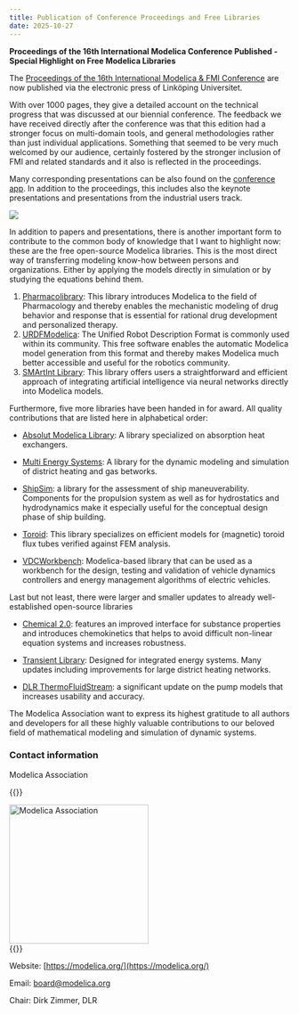 ```yaml
---
title: Publication of Conference Proceedings and Free Libraries
date: 2025-10-27
---
```


**Proceedings of the 16th International Modelica Conference Published -   
Special Highlight on Free Modelica Libraries**

The [Proceedings of the 16th International Modelica & FMI Conference](https://doi.org/10.3384/ecp218)  are now published via the electronic press of Linköping Universitet.

With over 1000 pages, they give a detailed account on the technical progress that was discussed at our biennial conference. The feedback we have received directly after the conference was that this edition had a stronger focus on multi-domain tools, and general methodologies rather than just individual applications. Something that seemed to be very much welcomed by our audience, certainly fostered by the stronger inclusion of FMI and related standards and it also is reflected in the proceedings.

Many corresponding presentations can be also found on the [conference app](https://pretalx.com/16thmodelicafmiconference/schedule). In addition to the proceedings, this includes also the keynote presentations and presentations from the industrial users track.

![](/images/LibraryCandidates2025.png)

In addition to papers and presentations, there is another important form to contribute to the common body of knowledge that I want to highlight now: these are the free open-source Modelica libraries.  This is the most direct way of transferring modeling know-how between persons and organizations. Either by applying the models directly in simulation or by studying the equations behind them.

1. [Pharmacolibrary](https://github.com/creative-connections/Pharmacolibrary): This library introduces Modelica to the field of Pharmacology and thereby enables the mechanistic modeling of drug behavior and response that is essential for rational drug development and personalized therapy.
2. [URDFModelica](https://github.com/DLR-RM/urdfmodelica ): The Unified Robot Description Format is commonly used within its community. This free software enables the automatic Modelica model generation from this format and thereby makes Modelica much better accessible and useful for the robotics community. 
3. [SMArtInt Library](https://github.com/xrg-simulation/SMArtInt): This library offers users a straightforward and efficient approach of integrating artificial intelligence via neural networks directly into Modelica models. 

Furthermore, five more libraries have been handed in for award. All quality contributions that are listed here in alphabetical order:

- [Absolut Modelica Library](https://github.com/carlesRT/Absolut): A library specialized on absorption heat exchangers.

- [Multi Energy Systems](https://github.com/RSE-TGM/multienergysystem): A library for the dynamic modeling and simulation of district heating and gas betworks.

- [ShipSim](https://github.com/BasilioPV/ShipSIM): a library for the assessment of ship maneuverability.  Components for the propulsion system as well as for hydrostatics and hydrodynamics make it especially useful for the conceptual design phase of ship building.

- [Toroid](https://github.com/HerbertSchmidt75/Toroid ): This library specializes on efficient models for (magnetic) toroid flux tubes verified against FEM analysis.

- [VDCWorkbench](https://github.com/DLR-VSDC/VDCWorkbench):  Modelica-based library that can be used as a workbench for the design, testing and validation of vehicle dynamics controllers and energy management algorithms of electric vehicles.

Last but not least, there were larger and smaller updates to already well-established open-source libraries
-	[Chemical 2.0](https://github.com/MarekMatejak/Chemical): features an improved interface for substance properties and introduces  chemokinetics that helps to avoid difficult non-linear equation systems and increases robustness.

-	[Transient Library](https://github.com/TransiEnt-official/transient-lib): Designed for integrated energy systems. Many updates including improvements for large district heating networks.

-	[DLR ThermoFluidStream](https://github.com/DLR-SR/ThermofluidStream ): a significant update on the pump models that increases usability and accuracy.

The Modelica Association want to express its highest gratitude to all authors and developers for all these highly valuable contributions to our beloved field of mathematical modeling and simulation of dynamic systems.

### Contact information

Modelica Association

{{<rawhtml>}}
<style  type="text/css">
.leftbottom{text-align:left;vertical-align:bottom}  
</style>
<div class="leftbottom">
 <img src="/images/Modelica-Association.png" width="250" alt="Modelica Association">
</div>  
{{</rawhtml>}}

Website: [https://modelica.org/](https://modelica.org/)

Email: [board@modelica.org](mailto:board@modelica.org)

Chair: Dirk Zimmer, DLR
